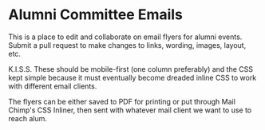# Alumni Committee Emails
This is a place to edit and collaborate on email flyers for alumni events. Submit a pull request to make changes to links, wording, images, layout, etc. 

K.I.S.S. These should be mobile-first (one column preferably) and the CSS kept simple because it must eventually become dreaded inline CSS to work with different email clients.

The flyers can be either saved to PDF for printing or put through Mail Chimp's CSS Inliner, then sent with whatever mail client we want to use to reach alum. 
